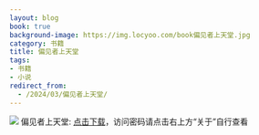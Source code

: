 ```yaml
---
layout: blog
book: true
background-image: https://img.locyoo.com/book偏见者上天堂.jpg
category: 书籍
title: 偏见者上天堂
tags:
- 书籍
- 小说
redirect_from:
  - /2024/03/偏见者上天堂/
---
```

![](https://img.locyoo.com/book偏见者上天堂.jpg)
偏见者上天堂: <a name = "ref1" href="https://url18.ctfile.com/f/50983618-1323175003-d793e8?p=3619">点击下载</a>，访问密码请点击右上方“关于”自行查看